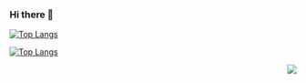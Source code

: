 ### Hi there 👋

[![Top Langs](https://github-readme-stats.vercel.app/api/top-langs/?username=ardakazanci&hide=javascript,html)](https://github.com/anuraghazra/github-readme-stats)


[![Top Langs](https://github-readme-stats.ardakazanci.vercel.app/api/top-langs/?username=ardakazanci&show_icons=true&layout=compact&theme=vue)](https://github.com/anuraghazra/github-readme-stats)



<img src="https://komarev.com/ghpvc/?username=ardakazanci&color=blue&style=flat-square" align="right" />
